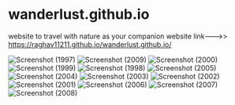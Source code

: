 # wanderlust.github.io
website to travel with nature as your companion
website link--->> https://raghav11211.github.io/wanderlust.github.io/

![Screenshot (1997)](https://user-images.githubusercontent.com/84472787/179608221-23e5d8b1-11a8-4fca-897b-e5a777119324.png)
![Screenshot (2009)](https://user-images.githubusercontent.com/84472787/179608255-ab0f94dc-4106-49fa-8f07-54d464257720.png)
![Screenshot (2000)](https://user-images.githubusercontent.com/84472787/179608337-76afffed-c723-4762-86d0-deb06ef6aa2a.png)
![Screenshot (1999)](https://user-images.githubusercontent.com/84472787/179608354-7c2b8841-a285-4199-8f3e-b5e0a3e7b7df.png)
![Screenshot (1998)](https://user-images.githubusercontent.com/84472787/179608360-ce454087-f1f0-4ee8-8d79-01f203896ea6.png)
![Screenshot (2005)](https://user-images.githubusercontent.com/84472787/179608303-28d61b39-6ac9-4cae-b250-7956984c7520.png)
![Screenshot (2004)](https://user-images.githubusercontent.com/84472787/179608310-005ca1df-a66c-408d-8b5c-fbef36d26bd9.png)
![Screenshot (2003)](https://user-images.githubusercontent.com/84472787/179608319-3cf3930d-6268-4590-ad8c-9130d38eabbb.png)
![Screenshot (2002)](https://user-images.githubusercontent.com/84472787/179608325-679185d5-0558-4ca2-84da-48e7c38645db.png)
![Screenshot (2001)](https://user-images.githubusercontent.com/84472787/179608330-8bc88145-b89e-41a0-a5d7-c5e9eeb553a9.png)
![Screenshot (2006)](https://user-images.githubusercontent.com/84472787/179608284-2d9359b4-3132-4f6c-871c-ecba91b46e62.png)
![Screenshot (2007)](https://user-images.githubusercontent.com/84472787/179608263-8fc7153a-db7b-4197-9f26-cbcdadc8ac5e.png)
![Screenshot (2008)](https://user-images.githubusercontent.com/84472787/179608261-4161d4eb-6fbd-4354-a483-22b658395b50.png)


